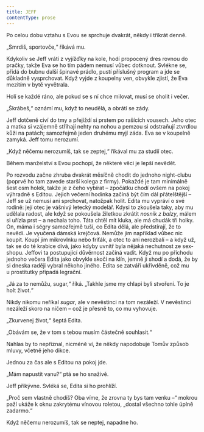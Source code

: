 ```yaml
---
title: JEFF
contentType: prose
---
```


<section>

Po celou dobu vztahu s Evou se sprchuje dvakrát, někdy i třikrát denně.

„Smrdíš, sportovče,“ říkává mu.

Kdykoliv se Jeff vrátí z vyjížďky na kole, hodí propocený dres rovnou do pračky, takže Eva se ho tím pádem nemusí vůbec dotknout. Svlékne se, přidá do bubnu další špinavé prádlo, pustí příslušný program a jde se důkladně vysprchovat. Když vyjde z koupelny ven, obvykle zjistí, že Eva mezitím v bytě vyvětrala.

Holí se každé ráno, ale pokud se s ní chce milovat, musí se oholit i večer.

„Škrábeš,“ oznámí mu, když to neudělá, a obrátí se zády.

Jeff dotčeně civí do tmy a přejíždí si prstem po rašících vousech. Jeho otec a matka si vzájemně stříhají nehty na nohou a pemzou si odstraňují ztvrdlou kůži na patách; samozřejmě jeden druhému myjí záda. Eva se v koupelně zamyká. Jeff tomu nerozumí.

„Když něčemu nerozumíš, tak se zeptej,“ říkával mu za studií otec.

Během manželství s Evou pochopí, že některé věci je lepší nevědět.

</section>

<section>

Po rozvodu začne zhruba dvakrát měsíčně chodit do jednoho night-clubu (poprvé ho tam zavede starší kolega z firmy). Pokaždé je tam minimálně šest osm holek, takže je z čeho vybírat – zpočátku chodí ovšem na pokoj výhradně s Editou. Jejich večerní hodinka začíná být čím dál přátelštější – Jeff se už nemusí ani sprchovat, natožpak holit. Edita mu vypráví o své rodině: její otec je vášnivý letecký modelář. Kdysi to zkoušela taky, aby mu udělala radost, ale když se pokoušela žiletkou zkrátit _nosník z balzy_, málem si uřízla prst – a nechala toho. Táta chtěl mít kluka, ale má chudák tři holky. On, máma i ségry samozřejmě tuší, co Edita dělá, ale předstírají, že to nevědí. Je vyučená dámská krejčová. Nemůže jim například vůbec nic koupit. Koupí jim mikrovlnku nebo friťák, a otec to ani nerozbalí – a když už, tak se do té krabice dívá, jako kdyby uvnitř byla nějaká nechutnost ze sex-shopu. Jeffovi ta postupující důvěrnost začíná vadit. Když mu po příchodu jednoho večera Edita jako obvykle skočí na klín, jemně ji shodí a dodá, že by si dneska raději vybral někoho jiného. Edita se zatváří ukřivděně, což mu u prostitutky připadá legrační.

„Já za to nemůžu, sugar,“ říká. „Takhle jsme my chlapi byli stvořeni. To je holt život.“

Nikdy nikomu neříkal _sugar_, ale v nevěstinci na tom nezáleží. V nevěstinci nezáleží skoro na ničem – což je přesně to, co mu vyhovuje.

„Zkurvenej život,“ šeptá Edita.

„Obávám se, že v tom s tebou musím částečně souhlasit.“

Nahlas by to nepřiznal, nicméně ví, že někdy napodobuje Tomův způsob mluvy, včetně jeho dikce.

Jednou za čas ale s Editou na pokoj jde.

„Mám napustit vanu?“ ptá se ho snaživě.

Jeff přikývne. Svléká se, Edita si ho prohlíží.

„Proč sem vlastně chodíš? Oba víme, že zrovna ty bys tam venku –“ mokrou paží ukáže k oknu zakrytému vínovou roletou, „dostal všechno tohle úplně zadarmo.“

Když něčemu nerozumíš, tak se neptej, napadne ho.

</section>

